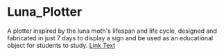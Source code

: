 # Luna_Plotter
A plotter inspired by the luna moth's lifespan and life cycle, designed and fabricated in just 7 days to display a sign and be used as an educational object for students to study.
[Link Text](https://a360.co/3NkKNHV)

